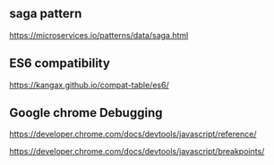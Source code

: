 ## saga pattern

https://microservices.io/patterns/data/saga.html

## ES6 compatibility

https://kangax.github.io/compat-table/es6/

## Google chrome Debugging

https://developer.chrome.com/docs/devtools/javascript/reference/

https://developer.chrome.com/docs/devtools/javascript/breakpoints/

